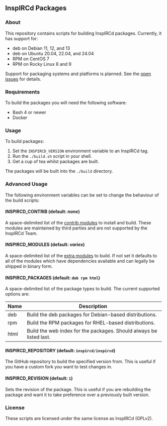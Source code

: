## InspIRCd Packages

### About

This repository contains scripts for building InspIRCd packages. Currently, it has support for:

* deb on Debian 11, 12, and 13
* deb on Ubuntu 20.04, 22.04, and 24.04
* RPM on CentOS 7
* RPM on Rocky Linux 8 and 9

Support for packaging systems and platforms is planned. See the [open issues](https://github.com/inspircd/package-builder/issues) for details.

### Requirements

To build the packages you will need the following software:

* Bash 4 or newer
* Docker

### Usage

To build packages:

1. Set the `INSPIRCD_VERSION` environment variable to an InspIRCd tag.
2. Run the `./build.sh` script in your shell.
3. Get a cup of tea whilst packages are built.

The packages will be built into the `./build` directory.

### Advanced Usage

The following environment variables can be set to change the behaviour of the build scripts:

#### INSPIRCD_CONTRIB (default: *none*)

A space-delimited list of the [contrib modules](https://github.com/inspircd/inspircd-contrib) to install and build. These modules are maintained by third parties and are not supported by the InspIRCd Team.

#### INSPIRCD_MODULES (default: *varies*)

A space-delimited list of the [extra modules](https://docs.inspircd.org/3/modules/#extra-modules) to build. If not set it defaults to all of the modules which have dependencies available and can legally be shipped in binary form.

#### INSPIRCD_PACKAGES (default: `deb rpm html`)

A space-delimited list of the package types to build. The current supported options are:

Name | Description
---- | -----------
deb  | Build the deb packages for Debian-based distributions.
rpm  | Build the RPM packages for RHEL-based distributions.
html | Build the web index for the packages. Should always be listed last.

#### INSPIRCD_REPOSITORY (default: `inspircd/inspircd`)

The GitHub repository to build the specified version from. This is useful if you have a custom fork you want to test changes in.

#### INSPIRCD_REVISION (default: `1`)

Sets the revision of the package. This is useful if you are rebuilding the package and want it to take preference over a previously built version.

### License

These scripts are licensed under the same license as InspIRCd (GPLv2).
